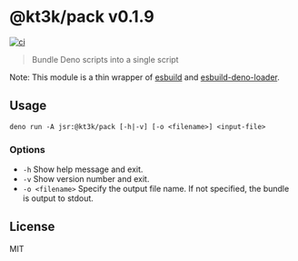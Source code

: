 # @kt3k/pack v0.1.9

[![ci](https://github.com/kt3k/pack/actions/workflows/ci.yml/badge.svg)](https://github.com/kt3k/pack/actions/workflows/ci.yml)

> Bundle Deno scripts into a single script

Note: This module is a thin wrapper of
[esbuild](https://github.com/evanw/esbuild) and
[esbuild-deno-loader](https://jsr.io/@luca/esbuild-deno-loader).

## Usage

```
deno run -A jsr:@kt3k/pack [-h|-v] [-o <filename>] <input-file>
```

### Options

- `-h` Show help message and exit.
- `-v` Show version number and exit.
- `-o <filename>` Specify the output file name. If not specified, the bundle is
  output to stdout.

## License

MIT
